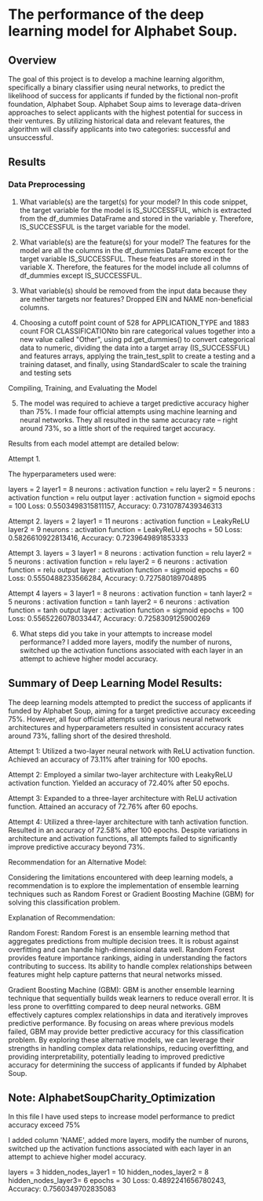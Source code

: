 # The performance of the deep learning model for Alphabet Soup.

## Overview 


The goal of this project is to develop a machine learning algorithm, specifically a binary classifier using neural networks, to predict the likelihood of success for applicants if funded by the fictional non-profit foundation, Alphabet Soup. Alphabet Soup aims to leverage data-driven approaches to select applicants with the highest potential for success in their ventures. By utilizing historical data and relevant features, the algorithm will classify applicants into two categories: successful and unsuccessful.

## Results

### Data Preprocessing

1. What variable(s) are the target(s) for your model?
In this code snippet, the target variable for the model is IS_SUCCESSFUL, which is extracted from the df_dummies DataFrame and stored in the variable y. Therefore, IS_SUCCESSFUL is the target variable for the model.

2. What variable(s) are the feature(s) for your model?
The features for the model are all the columns in the df_dummies DataFrame except for the target variable IS_SUCCESSFUL. These features are stored in the variable X. Therefore, the features for the model include all columns of df_dummies except IS_SUCCESSFUL.


3. What variable(s) should be removed from the input data because they are neither targets nor features?
Dropped EIN and NAME non-beneficial columns.


4. Choosing a cutoff point count of  528 for APPLICATION_TYPE and 1883 count FOR CLASSIFICATIONto bin rare categorical values together into a new value called "Other",
using pd.get_dummies() to convert categorical data to numeric,
dividing the data into a target array (IS_SUCCESSFUL) and features arrays,
applying the train_test_split to create a testing and a training dataset,
and finally, using StandardScaler to scale the training and testing sets

 
Compiling, Training, and Evaluating the Model

5.  The model was required to achieve a target predictive accuracy higher than 75%. I made four official attempts using machine learning and neural networks. 
They all resulted in the same accuracy rate – right around 73%, so a little short of the required target accuracy.

Results from each model attempt are detailed below:

Attempt 1.

The hyperparameters used were:

layers = 2
layer1 = 8 neurons : activation function = relu
layer2 = 5 neurons : activation function = relu
output layer : activation function = sigmoid
epochs = 100
Loss: 0.5503498315811157, Accuracy: 0.7310787439346313


Attempt 2.
layers = 2
layer1 = 11 neurons : activation function = LeakyReLU
layer2 =  9 neurons : activation function = LeakyReLU
epochs = 50
Loss: 0.5826610922813416, Accuracy: 0.7239649891853333


Attempt 3.
layers = 3
layer1 = 8 neurons : activation function = relu
layer2 = 5 neurons : activation function = relu
layer2 = 6 neurons : activation function = relu
output layer : activation function = sigmoid
epochs = 60
Loss: 0.5550488233566284, Accuracy: 0.727580189704895


Attempt 4
layers = 3
layer1 = 8 neurons : activation function = tanh
layer2 = 5 neurons : activation function = tanh
layer2 = 6 neurons : activation function = tanh
output layer : activation function = sigmoid
epochs = 100
Loss: 0.5565226078033447, Accuracy: 0.7258309125900269


6. What steps did you take in your attempts to increase model performance?
I added more layers, modify the number of nurons, switched up the activation functions associated with each layer in an attempt to achieve higher model accuracy.

## Summary of Deep Learning Model Results:

The deep learning models attempted to predict the success of applicants if funded by Alphabet Soup, aiming for a target predictive accuracy exceeding 75%. However, all four official attempts using various neural network architectures and hyperparameters resulted in consistent accuracy rates around 73%, falling short of the desired threshold.

Attempt 1:
Utilized a two-layer neural network with ReLU activation function.
Achieved an accuracy of 73.11% after training for 100 epochs.

Attempt 2:
Employed a similar two-layer architecture with LeakyReLU activation function.
Yielded an accuracy of 72.40% after 50 epochs.

Attempt 3:
Expanded to a three-layer architecture with ReLU activation function.
Attained an accuracy of 72.76% after 60 epochs.

Attempt 4:
Utilized a three-layer architecture with tanh activation function.
Resulted in an accuracy of 72.58% after 100 epochs.
Despite variations in architecture and activation functions, all attempts failed to significantly improve predictive accuracy beyond 73%.

Recommendation for an Alternative Model:

Considering the limitations encountered with deep learning models, a recommendation is to explore the implementation of ensemble learning techniques such as Random Forest or Gradient Boosting Machine (GBM) for solving this classification problem.

Explanation of Recommendation:

Random Forest:
Random Forest is an ensemble learning method that aggregates predictions from multiple decision trees.
It is robust against overfitting and can handle high-dimensional data well.
Random Forest provides feature importance rankings, aiding in understanding the factors contributing to success.
Its ability to handle complex relationships between features might help capture patterns that neural networks missed.

Gradient Boosting Machine (GBM):
GBM is another ensemble learning technique that sequentially builds weak learners to reduce overall error.
It is less prone to overfitting compared to deep neural networks.
GBM effectively captures complex relationships in data and iteratively improves predictive performance.
By focusing on areas where previous models failed, GBM may provide better predictive accuracy for this classification problem.
By exploring these alternative models, we can leverage their strengths in handling complex data relationships, reducing overfitting, and providing interpretability, potentially leading to improved predictive accuracy for determining the success of applicants if funded by Alphabet Soup.


## Note: AlphabetSoupCharity_Optimization 
In this file I have used steps to increase model performance to predict accuracy exceed 75%

I added column 'NAME', added more layers, modify the number of nurons, switched up the activation functions associated with each layer in an attempt to achieve higher model accuracy.
 
layers = 3
hidden_nodes_layer1 = 10
hidden_nodes_layer2 = 8
hidden_nodes_layer3= 6
epochs = 30
Loss: 0.4892241656780243, Accuracy: 0.7560349702835083